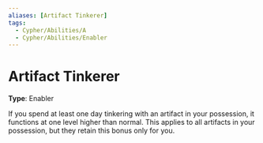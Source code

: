 ```yaml
---
aliases: [Artifact Tinkerer]
tags:
  - Cypher/Abilities/A
  - Cypher/Abilities/Enabler
---
```


# Artifact Tinkerer

**Type**: Enabler

If you spend at least one day tinkering with an artifact in your possession, it functions at one level higher than normal. This applies to all artifacts in your possession, but they retain this bonus only for you.
